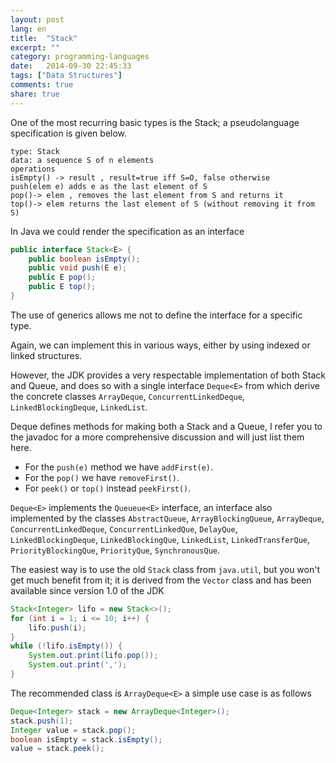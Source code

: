 ```yaml
---
layout: post
lang: en
title:  "Stack"
excerpt: ""
category: programming-languages
date:   2014-09-30 22:45:33
tags: ["Data Structures"]
comments: true
share: true
---
```


One of the most recurring basic types is the Stack; a pseudolanguage specification is given below.

```
type: Stack
data: a sequence S of n elements
operations
isEmpty() -> result , result=true iff S=O, false otherwise
push(elem e) adds e as the last element of S
pop()-> elem , removes the last element from S and returns it
top()-> elem returns the last element of S (without removing it from S)
```

In Java we could render the specification as an interface

```java
public interface Stack<E> {
    public boolean isEmpty();
    public void push(E e);
    public E pop();
    public E top();
}
```

The use of generics allows me not to define the interface for a specific type.

Again, we can implement this in various ways, either by using indexed or linked structures. 

However, the JDK provides a very respectable implementation of both Stack and Queue, and does so with a single interface `Deque<E>` from which derive the concrete classes `ArrayDeque`, `ConcurrentLinkedDeque`, `LinkedBlockingDeque`, `LinkedList`.

Deque defines methods for making both a Stack and a Queue, I refer you to the javadoc for a more comprehensive discussion and will just list them here.

* For the `push(e)` method we have `addFirst(e)`.
* For the `pop()` we have `removeFirst()`.
* For `peek()` or `top()` instead `peekFirst()`.

`Deque<E>` implements the `Queueue<E>` interface, an interface also implemented by the classes
`AbstractQueue`, `ArrayBlockingQueue`, `ArrayDeque`, `ConcurrentLinkedDeque`, `ConcurrentLinkedQue`, `DelayQue`, `LinkedBlockingDeque`, `LinkedBlockingQue`, `LinkedList`, `LinkedTransferQue`, `PriorityBlockingQue`, `PriorityQue`, `SynchronousQue`.

The easiest way is to use the old `Stack` class from `java.util`, but you won't get much benefit from it; it is derived from the `Vector` class and has been available since version 1.0 of the JDK

```java
Stack<Integer> lifo = new Stack<>();
for (int i = 1; i <= 10; i++) {
    lifo.push(i);
}
while (!lifo.isEmpty()) {
    System.out.print(lifo.pop());
    System.out.print(',');
}
```

The recommended class is `ArrayDeque<E>` a simple use case is as follows

```java
Deque<Integer> stack = new ArrayDeque<Integer>();
stack.push(1);
Integer value = stack.pop();
boolean isEmpty = stack.isEmpty();
value = stack.peek();
```